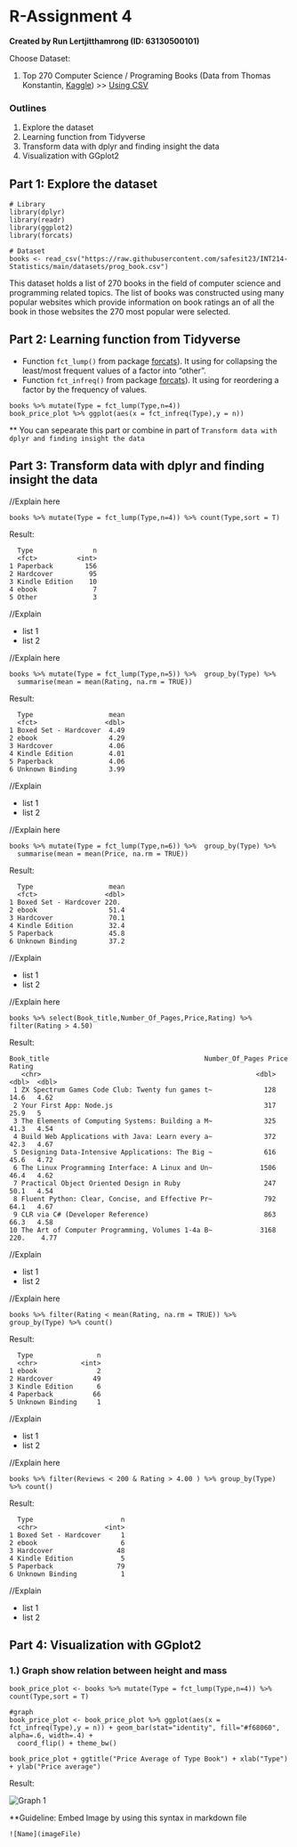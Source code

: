 # R-Assignment 4

**Created by Run Lertjitthamrong (ID: 63130500101)**

Choose Dataset:
1. Top 270 Computer Science / Programing Books (Data from Thomas Konstantin, [Kaggle](https://www.kaggle.com/thomaskonstantin/top-270-rated-computer-science-programing-books)) >> [Using CSV](https://raw.githubusercontent.com/safesit23/INT214-Statistics/main/datasets/prog_book.csv)

### Outlines
1. Explore the dataset
2. Learning function from Tidyverse
3. Transform data with dplyr and finding insight the data
4. Visualization with GGplot2

## Part 1: Explore the dataset

```
# Library
library(dplyr)
library(readr)
library(ggplot2)
library(forcats)

# Dataset
books <- read_csv("https://raw.githubusercontent.com/safesit23/INT214-Statistics/main/datasets/prog_book.csv")
```

This dataset holds a list of 270 books in the field of computer science and programming related topics.
The list of books was constructed using many popular websites which provide information on book ratings an of all the book in those websites the 270 
most popular were selected.



## Part 2: Learning function from Tidyverse

- Function `fct_lump()` from package [forcats](https://forcats.tidyverse.org/articles/forcats.html)). It using for collapsing the least/most frequent values of a factor into “other”.
- Function `fct_infreq()` from package [forcats](https://forcats.tidyverse.org/articles/forcats.html)). It using for reordering a factor by the frequency of values.

```
books %>% mutate(Type = fct_lump(Type,n=4))
book_price_plot %>% ggplot(aes(x = fct_infreq(Type),y = n))
```
** You can sepearate this part or combine in part of `Transform data with dplyr and finding insight the data`

## Part 3: Transform data with dplyr and finding insight the data

//Explain here

```
books %>% mutate(Type = fct_lump(Type,n=4)) %>% count(Type,sort = T)
```

Result:

```
  Type               n
  <fct>          <int>
1 Paperback        156
2 Hardcover         95
3 Kindle Edition    10
4 ebook              7
5 Other              3
```
//Explain

- list 1
- list 2

//Explain here

```
books %>% mutate(Type = fct_lump(Type,n=5)) %>%  group_by(Type) %>%
  summarise(mean = mean(Rating, na.rm = TRUE))
```

Result:

```
  Type                   mean
  <fct>                 <dbl>
1 Boxed Set - Hardcover  4.49
2 ebook                  4.29
3 Hardcover              4.06
4 Kindle Edition         4.01
5 Paperback              4.06
6 Unknown Binding        3.99
```
//Explain

- list 1
- list 2

//Explain here

```
books %>% mutate(Type = fct_lump(Type,n=6)) %>%  group_by(Type) %>%
  summarise(mean = mean(Price, na.rm = TRUE))
```

Result:

```
  Type                   mean
  <fct>                 <dbl>
1 Boxed Set - Hardcover 220. 
2 ebook                  51.4
3 Hardcover              70.1
4 Kindle Edition         32.4
5 Paperback              45.8
6 Unknown Binding        37.2
```
//Explain

- list 1
- list 2

//Explain here

```
books %>% select(Book_title,Number_Of_Pages,Price,Rating) %>% filter(Rating > 4.50)
```

Result:

```
Book_title                                       Number_Of_Pages Price Rating
   <chr>                                                      <dbl> <dbl>  <dbl>
 1 ZX Spectrum Games Code Club: Twenty fun games t~             128  14.6   4.62
 2 Your First App: Node.js                                      317  25.9   5   
 3 The Elements of Computing Systems: Building a M~             325  41.3   4.54
 4 Build Web Applications with Java: Learn every a~             372  42.3   4.67
 5 Designing Data-Intensive Applications: The Big ~             616  45.6   4.72
 6 The Linux Programming Interface: A Linux and Un~            1506  46.4   4.62
 7 Practical Object Oriented Design in Ruby                     247  50.1   4.54
 8 Fluent Python: Clear, Concise, and Effective Pr~             792  64.1   4.67
 9 CLR via C# (Developer Reference)                             863  66.3   4.58
10 The Art of Computer Programming, Volumes 1-4a B~            3168 220.    4.77
```
//Explain

- list 1
- list 2

//Explain here

```
books %>% filter(Rating < mean(Rating, na.rm = TRUE)) %>% group_by(Type) %>% count()
```

Result:

```
  Type                n
  <chr>           <int>
1 ebook               2
2 Hardcover          49
3 Kindle Edition      6
4 Paperback          66
5 Unknown Binding     1
```
//Explain

- list 1
- list 2

//Explain here

```
books %>% filter(Reviews < 200 & Rating > 4.00 ) %>% group_by(Type) %>% count()
```

Result:

```
  Type                      n
  <chr>                 <int>
1 Boxed Set - Hardcover     1
2 ebook                     6
3 Hardcover                48
4 Kindle Edition            5
5 Paperback                79
6 Unknown Binding           1
```
//Explain

- list 1
- list 2


## Part 4: Visualization with GGplot2
### 1.) Graph show relation between height and mass
```
book_price_plot <- books %>% mutate(Type = fct_lump(Type,n=4)) %>% count(Type,sort = T)

#graph
book_price_plot <- book_price_plot %>% ggplot(aes(x = fct_infreq(Type),y = n)) + geom_bar(stat="identity", fill="#f68060", alpha=.6, width=.4) +
  coord_flip() + theme_bw()

book_price_plot + ggtitle("Price Average of Type Book") + xlab("Type") + ylab("Price average")
```
Result:

![Graph 1](Rplot01.png)

**Guideline:
Embed Image by using this syntax in markdown file
````
![Name](imageFile)
````
